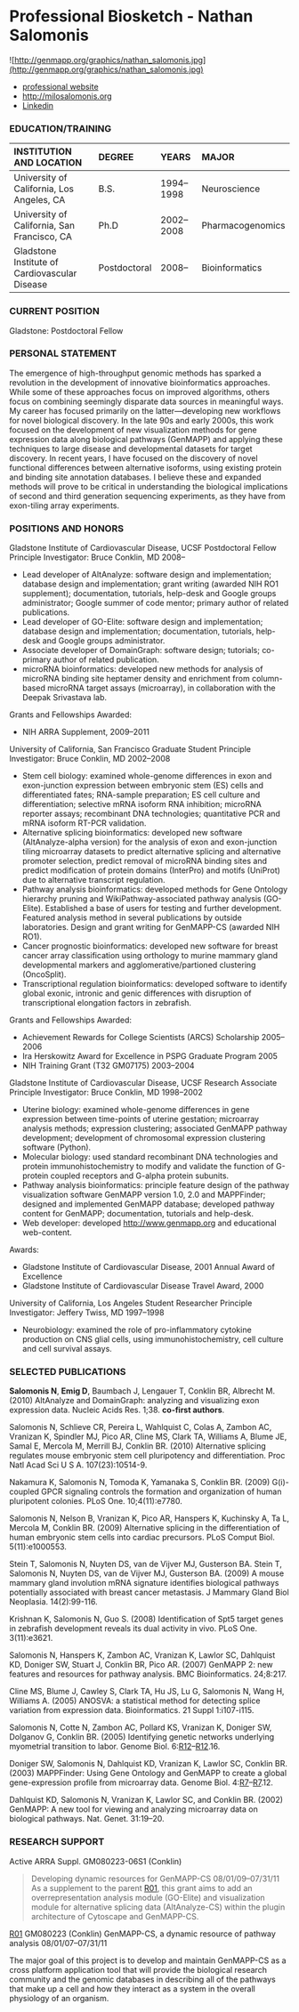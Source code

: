 # Professional Biosketch - Nathan Salomonis #

![http://genmapp.org/graphics/nathan_salomonis.jpg](http://genmapp.org/graphics/nathan_salomonis.jpg)


  * [professional website](http://pinscher.ucsf.edu/~nsalomonis/informatics/)
  * http://milosalomonis.org
  * [Linkedin](http://www.linkedin.com/pub/nathan-salomonis/4/577/20a)

### EDUCATION/TRAINING ###

|**INSTITUTION AND LOCATION**|**DEGREE**|**YEARS**|**MAJOR**|
|:---------------------------|:---------|:--------|:--------|
|University of California, Los Angeles, CA|B.S.      |1994–1998|Neuroscience|
|University of California, San Francisco, CA|Ph.D      |2002–2008|Pharmacogenomics|
|Gladstone Institute of Cardiovascular Disease|Postdoctoral|2008–    |Bioinformatics|

### CURRENT POSITION ###

Gladstone: Postdoctoral Fellow

### PERSONAL STATEMENT ###

The emergence of high-throughput genomic methods has sparked a revolution in the development of innovative bioinformatics approaches. While some of these approaches focus on improved algorithms, others focus on combining seemingly disparate data sources in meaningful ways. My career has focused primarily on the latter—developing new workflows for novel biological discovery. In the late 90s and early 2000s, this work focused on the development of new visualization methods for gene expression data along biological pathways (GenMAPP) and applying these techniques to large disease and developmental datasets for target discovery. In recent years, I have focused on the discovery of novel functional differences between alternative isoforms, using existing protein and binding site annotation databases. I believe these and expanded methods will prove to be critical in understanding the biological implications of second and third generation sequencing experiments, as they have from exon-tiling array experiments.

### POSITIONS AND HONORS ###
Gladstone Institute of Cardiovascular Disease, UCSF	Postdoctoral Fellow
Principle Investigator: Bruce Conklin, MD	2008–
  * Lead developer of AltAnalyze: software design and implementation; database design and implementation; grant writing (awarded NIH RO1 supplement); documentation, tutorials, help-desk and Google groups administrator; Google summer of code mentor; primary author of related publications.
  * Lead developer of GO-Elite: software design and implementation; database design and implementation; documentation, tutorials, help-desk and Google groups administrator.
  * Associate developer of DomainGraph: software design; tutorials; co-primary author of related publication.
  * microRNA bioinformatics: developed new methods for analysis of microRNA binding site heptamer density and enrichment from column-based microRNA target assays (microarray), in collaboration with the Deepak Srivastava lab.

Grants and Fellowships Awarded:
  * NIH ARRA Supplement, 2009–2011

University of California, San Francisco	Graduate Student
Principle Investigator: Bruce Conklin, MD	2002–2008
  * Stem cell biology: examined whole-genome differences in exon and exon-junction expression between embryonic stem (ES) cells and differentiated fates; RNA-sample preparation; ES cell culture and differentiation; selective mRNA isoform RNA inhibition; microRNA reporter assays; recombinant DNA technologies; quantitative PCR and mRNA isoform RT-PCR validation.
  * Alternative splicing bioinformatics: developed new software (AltAnalyze-alpha version) for the analysis of exon and exon-junction tiling microarray datasets to predict alternative splicing and alternative promoter selection, predict removal of microRNA binding sites and predict modification of protein domains (InterPro) and motifs (UniProt) due to alternative transcript regulation.
  * Pathway analysis bioinformatics: developed methods for Gene Ontology hierarchy pruning and WikiPathway-associated pathway analysis (GO-Elite). Established a base of users for testing and further development. Featured analysis method in several publications by outside laboratories. Design and grant writing for GenMAPP-CS (awarded NIH RO1).
  * Cancer prognostic bioinformatics: developed new software for breast cancer array classification using orthology to murine mammary gland developmental markers and agglomerative/partioned clustering (OncoSplit).
  * Transcriptional regulation bioinformatics: developed software to identify global exonic, intronic and genic differences with disruption of transcriptional elongation factors in zebrafish.

Grants and Fellowships Awarded:
  * Achievement Rewards for College Scientists (ARCS) Scholarship 2005–2006
  * Ira Herskowitz Award for Excellence in PSPG Graduate Program 2005
  * NIH Training Grant (T32 GM07175) 2003–2004

Gladstone Institute of Cardiovascular Disease, UCSF	Research Associate
Principle Investigator: Bruce Conklin, MD	1998–2002
  * Uterine biology: examined whole-genome differences in gene expression between time-points of uterine gestation; microarray analysis methods; expression clustering; associated GenMAPP pathway development; development of chromosomal expression clustering software (Python).
  * Molecular biology: used standard recombinant DNA technologies and protein immunohistochemistry to modify and validate the function of G-protein coupled receptors and G-alpha protein subunits.
  * Pathway analysis bioinformatics: principle feature design of the pathway visualization software GenMAPP version 1.0, 2.0 and MAPPFinder; designed and implemented GenMAPP database; developed pathway content for GenMAPP; documentation, tutorials and help-desk.
  * Web developer: developed http://www.genmapp.org and educational web-content.

Awards:
  * Gladstone Institute of Cardiovascular Disease, 2001 Annual Award of Excellence
  * Gladstone Institute of Cardiovascular Disease Travel Award, 2000

University of California, Los Angeles	Student Researcher
Principle Investigator: Jeffery Twiss, MD	1997–1998
  * Neurobiology: examined the role of pro-inflammatory cytokine production on CNS glial cells, using immunohistochemistry, cell culture and cell survival assays.

### SELECTED PUBLICATIONS ###
**Salomonis N**, **Emig D**, Baumbach J, Lengauer T, Conklin BR, Albrecht M. (2010) AltAnalyze and DomainGraph: analyzing and visualizing exon expression data. Nucleic Acids Res. 1;38. **co-first authors**.

Salomonis N, Schlieve CR, Pereira L, Wahlquist C, Colas A, Zambon AC, Vranizan K, Spindler MJ, Pico AR, Cline MS, Clark TA, Williams A, Blume JE, Samal E, Mercola M, Merrill BJ, Conklin BR. (2010) Alternative splicing regulates mouse embryonic stem cell pluripotency and differentiation. Proc Natl Acad Sci U S A. 107(23):10514-9.

Nakamura K, Salomonis N, Tomoda K, Yamanaka S, Conklin BR. (2009) G(i)-coupled GPCR signaling controls the formation and organization of human pluripotent colonies. PLoS One. 10;4(11):e7780.

Salomonis N, Nelson B, Vranizan K, Pico AR, Hanspers K, Kuchinsky A, Ta L, Mercola M, Conklin BR. (2009) Alternative splicing in the differentiation of human embryonic stem cells into cardiac precursors. PLoS Comput Biol. 5(11):e1000553.

Stein T, Salomonis N, Nuyten DS, van de Vijver MJ, Gusterson BA. Stein T, Salomonis N, Nuyten DS, van de Vijver MJ, Gusterson BA. (2009) A mouse mammary gland involution mRNA signature identifies biological pathways potentially associated with breast cancer metastasis. J Mammary Gland Biol Neoplasia. 14(2):99-116.

Krishnan K, Salomonis N, Guo S. (2008) Identification of Spt5 target genes in zebrafish development reveals its dual activity in vivo. PLoS One. 3(11):e3621.

Salomonis N, Hanspers K, Zambon AC, Vranizan K, Lawlor SC, Dahlquist KD, Doniger SW, Stuart J, Conklin BR, Pico AR. (2007) GenMAPP 2: new features and resources for pathway analysis. BMC Bioinformatics. 24;8:217.

Cline MS, Blume J, Cawley S, Clark TA, Hu JS, Lu G, Salomonis N, Wang H, Williams A. (2005) ANOSVA: a statistical method for detecting splice variation from expression data. Bioinformatics. 21 Suppl 1:i107-i115.

Salomonis N, Cotte N, Zambon AC, Pollard KS, Vranizan K, Doniger SW, Dolganov G, Conklin BR. (2005) Identifying genetic networks underlying myometrial transition to labor. Genome Biol. 6:[R12](https://code.google.com/p/altanalyze/source/detail?r=12)–[R12](https://code.google.com/p/altanalyze/source/detail?r=12).16.

Doniger SW, Salomonis N, Dahlquist KD, Vranizan K, Lawlor SC, Conklin BR. (2003) MAPPFinder: Using Gene Ontology and GenMAPP to create a global gene-expression profile from microarray data. Genome Biol. 4:[R7](https://code.google.com/p/altanalyze/source/detail?r=7)–[R7](https://code.google.com/p/altanalyze/source/detail?r=7).12.

Dahlquist KD, Salomonis N, Vranizan K, Lawlor SC, and Conklin BR. (2002) GenMAPP: A new tool for viewing and analyzing microarray data on biological pathways. Nat. Genet. 31:19–20.

### RESEARCH SUPPORT ###
Active
ARRA Suppl. GM080223-06S1 (Conklin)
> Developing dynamic resources for GenMAPP-CS	08/01/09–07/31/11
As a supplement to the parent [R01](https://code.google.com/p/altanalyze/source/detail?r=01), this grant aims to add an overrepresentation analysis module (GO-Elite) and visualization module for alternative splicing data (AltAnalyze-CS) within the plugin architecture of Cytoscape and GenMAPP-CS.

[R01](https://code.google.com/p/altanalyze/source/detail?r=01) GM080223 (Conklin) GenMAPP-CS, a dynamic resource of pathway analysis	08/01/07–07/31/11

The major goal of this project is to develop and maintain GenMAPP-CS as a cross platform application tool that will provide the biological research community and the genomic databases in describing all of the pathways that make up a cell and how they interact as a system in the overall physiology of an organism.